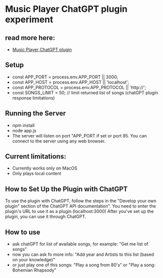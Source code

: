 # Music Player ChatGPT plugin experiment

## read more here: 
- [Music Player ChatGPT plugin](https://sebbie.pl/music-player-chatgpt-plugin/)

## Setup
- const APP_PORT = process.env.APP_PORT || 3000;
- const APP_HOST = process.env.APP_HOST || 'localhost';
- const APP_PROTOCOL = process.env.APP_PROTOCOL || 'http://';
- const SONGS_LIMIT = 50; // limit returned list of songs (chatGPT plugin response limitations)

## Running the Server
- npm install
- node app.js
- The server will listen on port "APP_PORT if set or port 85. You can connect to the server using any web browser.

## Current limitations:
- Currently works only on MacOS
- Only plays local content

## How to Set Up the Plugin with ChatGPT
To use the plugin with ChatGPT, follow the steps in the "Develop your own plugin" section of the ChatGPT API documentation".
You need to enter the plugin's URL to use it as a plugin (localhost:3000)
After you've set up the plugin, you can use it through ChatGPT. 

## How to use
- ask chatGPT for list of available songs, for example: "Get me list of songs"
- now you can ask fo more info: "Add year and Artists to this list (based on your knowledge)"
- or just play one of this songs: "Play a song from 80's" or "Play a song: Bohemian Rhapsody"



